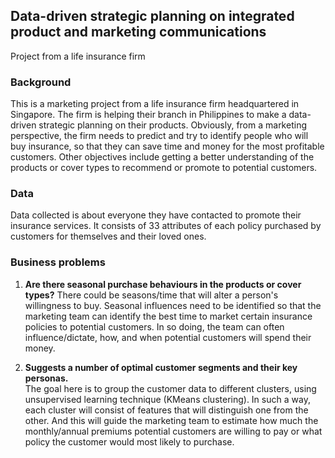 ## Data-driven strategic planning on integrated product and marketing communications
Project from a life insurance firm

### Background
This is a marketing project from a life insurance firm headquartered in Singapore. The firm is helping their branch in Philippines to make a data-driven strategic planning on their products. Obviously, from a marketing perspective, the firm needs to predict and try to identify people who will buy insurance, so that they can save time and money for the most profitable customers. Other objectives include getting a better understanding of the products or cover types to recommend or promote to potential customers. 

### Data
Data collected is about everyone they have contacted to promote their insurance services. It consists of 33 attributes of each policy purchased by customers for themselves and their loved ones. 

### Business problems
1. **Are there seasonal purchase behaviours in the products or cover types?** There could be seasons/time that will alter a person's willingness to buy. Seasonal influences need to be identified so that the marketing team can identify the best time to market certain insurance policies to potential customers. In so doing, the team can often influence/dictate, how, and when potential customers will spend their money.  

2. **Suggests a number of optimal customer segments and their key personas.**
<br> The goal here is to group the customer data to different clusters, using unsupervised learning technique (KMeans clustering). In such a way, each cluster will consist of features that will distinguish one from the other. And this will guide the marketing team to estimate how much the monthly/annual premiums potential customers are willing to pay or what policy the customer would most likely to purchase.  


